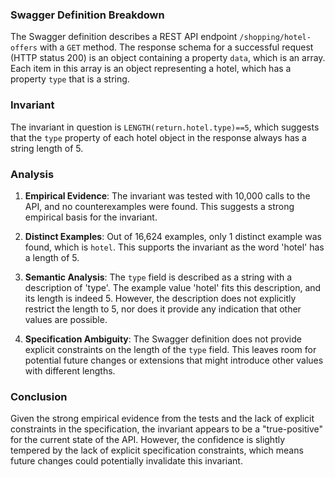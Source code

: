 ### Swagger Definition Breakdown

The Swagger definition describes a REST API endpoint `/shopping/hotel-offers` with a `GET` method. The response schema for a successful request (HTTP status 200) is an object containing a property `data`, which is an array. Each item in this array is an object representing a hotel, which has a property `type` that is a string.

### Invariant

The invariant in question is `LENGTH(return.hotel.type)==5`, which suggests that the `type` property of each hotel object in the response always has a string length of 5.

### Analysis

1. **Empirical Evidence**: The invariant was tested with 10,000 calls to the API, and no counterexamples were found. This suggests a strong empirical basis for the invariant.

2. **Distinct Examples**: Out of 16,624 examples, only 1 distinct example was found, which is `hotel`. This supports the invariant as the word 'hotel' has a length of 5.

3. **Semantic Analysis**: The `type` field is described as a string with a description of 'type'. The example value 'hotel' fits this description, and its length is indeed 5. However, the description does not explicitly restrict the length to 5, nor does it provide any indication that other values are possible.

4. **Specification Ambiguity**: The Swagger definition does not provide explicit constraints on the length of the `type` field. This leaves room for potential future changes or extensions that might introduce other values with different lengths.

### Conclusion

Given the strong empirical evidence from the tests and the lack of explicit constraints in the specification, the invariant appears to be a "true-positive" for the current state of the API. However, the confidence is slightly tempered by the lack of explicit specification constraints, which means future changes could potentially invalidate this invariant.
